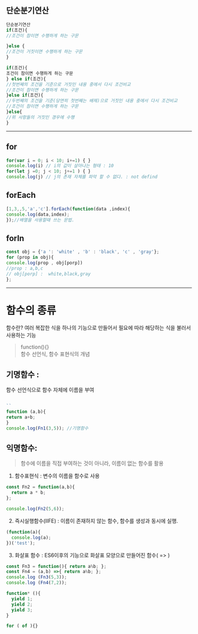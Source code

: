 ## 단순분기연산
```javaScript
단순분기연산
if(조건){
//조건이 참이면 수행하게 하는 구문

}else {
//조건이 거짓이면 수행하게 하는 구문
}
```
```javaScript
if(조건){
조건이 참이면 수행하게 하는 구문
} else if(조건){
//첫번째의 조건을 기준으로 거짓인 내용 중에서 다시 조건비교
//조건이 참이면 수행하게 하는 구문
}else if(조건){
//두번째의 조건을 기준(당연히 첫번째는 배제)으로 거짓인 내용 중에서 다시 조건비교
//조건이 참이면 수행하게 하는 구문
}else{
//위 사항들의 거짓인 경우에 수행
}
```

---
## for
```javaScript
for(var i = 0; i < 10; i+=1) { }
console.log(i) // i의 값이 살아나는 형태 : 10
for(let j =0; j < 10; j+=1 ) { }
console.log(j) // j의 존재 자체를 파악 할 수 없다. : not defind
```

## forEach
```javaScript
[1,3,,5,'a','c'].forEach(function(data ,index){
console.log(data,index);
});//배열을 사용할때 쓰는 문법.
```
## forIn
```javaScript
const obj = {'a ': 'white' , 'b' : 'black', 'c' , 'gray'};
for (prop in obj){
console.log(prop , obj[porp])
//prop : a,b,c 
// obj[porp] :  white,black,gray 
};
```
---

# 함수의 종류
함수란? 여러 복잡한 식을 하나의 기능으로 만들어서 필요에 따라 해당하는 식을 불러서 사용하는 기능
> function(){} <br />
 함수 선언식, 함수 표현식의 개념
## 기명함수 : 
함수 선언식으로 함수 자체에 이름을 부여

```javaScript

``
function (a,b){
return a+b;
}
console.log(Fn1(3,5)); //기명함수

```


## 익명함수:
> 함수에 이름을 직접 부여하는 것이 아니라, 이름이 없는 함수를 활용

1. 함수표현식 : 변수의 이름을 함수로 사용
```javaScript
const Fn2 = function(a,b){
  return a * b;
};

console.log(Fn2(5,6));

```

2. 즉시실행함수(IIFE) : 이름이 존재하지 않는 함수, 함수를 생성과 동시에 실행.
```javaScript
(function(a){
  console.log(a);
})('test');

```

3. 화살표 함수 : ES6이후의 기능으로 화살표 모양으로 만들어진 함수( => )
```javaScript
const Fn3 = function(){ return a%b; };
const Fn4 = (a,b) =>{ return a%b; };
console.log (Fn3(5,3));
console.log (Fn4(7,2));
```

```javaScript
function* (){
  yield 1;
  yield 2;
  yield 3;
}

for ( of ){}